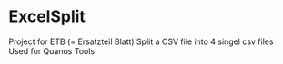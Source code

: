 # ExcelSplit
Project for ETB (= Ersatzteil Blatt)
Split a CSV file into 4 singel csv files
Used for Quanos Tools
